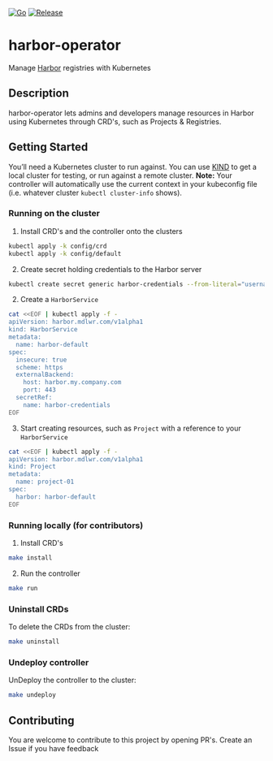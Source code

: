 [![Go](https://github.com/middlewaregruppen/harbor-operator/actions/workflows/go.yaml/badge.svg?branch=master)](https://github.com/middlewaregruppen/harbor-operator/actions/workflows/go.yaml) [![Release](https://github.com/middlewaregruppen/harbor-operator/actions/workflows/release.yaml/badge.svg)](https://github.com/middlewaregruppen/harbor-operator/actions/workflows/release.yaml)

# harbor-operator
Manage [Harbor](https://goharbor.io/) registries with Kubernetes

## Description
harbor-operator lets admins and developers manage resources in Harbor using Kubernetes through CRD's, such as Projects & Registries.

## Getting Started
You’ll need a Kubernetes cluster to run against. You can use [KIND](https://sigs.k8s.io/kind) to get a local cluster for testing, or run against a remote cluster.
**Note:** Your controller will automatically use the current context in your kubeconfig file (i.e. whatever cluster `kubectl cluster-info` shows).

### Running on the cluster
1. Install CRD's and the controller onto the clusters
```sh
kubectl apply -k config/crd
kubectl apply -k config/default
```

2. Create secret holding credentials to the Harbor server
```sh
kubectl create secret generic harbor-credentials --from-literal="username=admin" --from-literal="password=Harbor12345"
```

2. Create a `HarborService`
```sh
cat <<EOF | kubectl apply -f -
apiVersion: harbor.mdlwr.com/v1alpha1
kind: HarborService
metadata:
  name: harbor-default
spec:
  insecure: true
  scheme: https
  externalBackend:
    host: harbor.my.company.com
    port: 443
  secretRef:
    name: harbor-credentials
EOF
```

3. Start creating resources, such as `Project` with a reference to your `HarborService`
```sh
cat <<EOF | kubectl apply -f -
apiVersion: harbor.mdlwr.com/v1alpha1
kind: Project
metadata:
  name: project-01
spec:
  harbor: harbor-default
EOF
```

### Running locally (for contributors)
1. Install CRD's
```sh
make install
```
2. Run the controller
```sh
make run
```

### Uninstall CRDs
To delete the CRDs from the cluster:

```sh
make uninstall
```

### Undeploy controller
UnDeploy the controller to the cluster:

```sh
make undeploy
```

## Contributing
You are welcome to contribute to this project by opening PR's. Create an Issue if you have feedback